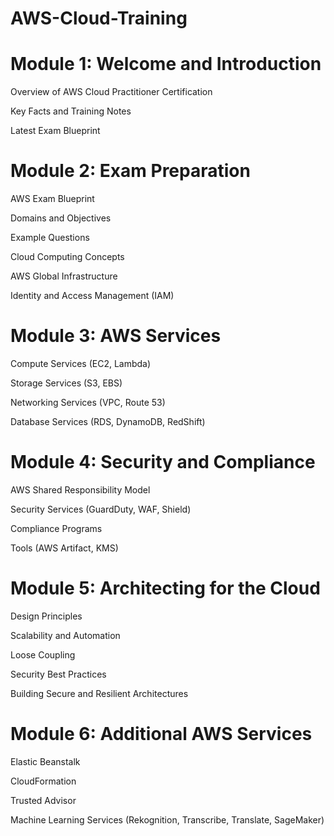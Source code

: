# AWS-Cloud-Training

# Module 1: Welcome and Introduction
Overview of AWS Cloud Practitioner Certification

Key Facts and Training Notes

Latest Exam Blueprint


# Module 2: Exam Preparation
AWS Exam Blueprint

Domains and Objectives

Example Questions

Cloud Computing Concepts

AWS Global Infrastructure

Identity and Access Management (IAM)


# Module 3: AWS Services
Compute Services (EC2, Lambda)

Storage Services (S3, EBS)

Networking Services (VPC, Route 53)

Database Services (RDS, DynamoDB, RedShift)



# Module 4: Security and Compliance
AWS Shared Responsibility Model

Security Services (GuardDuty, WAF, Shield)

Compliance Programs

Tools (AWS Artifact, KMS)


# Module 5: Architecting for the Cloud
Design Principles

Scalability and Automation

Loose Coupling

Security Best Practices

Building Secure and Resilient Architectures



# Module 6: Additional AWS Services
Elastic Beanstalk

CloudFormation

Trusted Advisor

Machine Learning Services (Rekognition, Transcribe, Translate, SageMaker)

